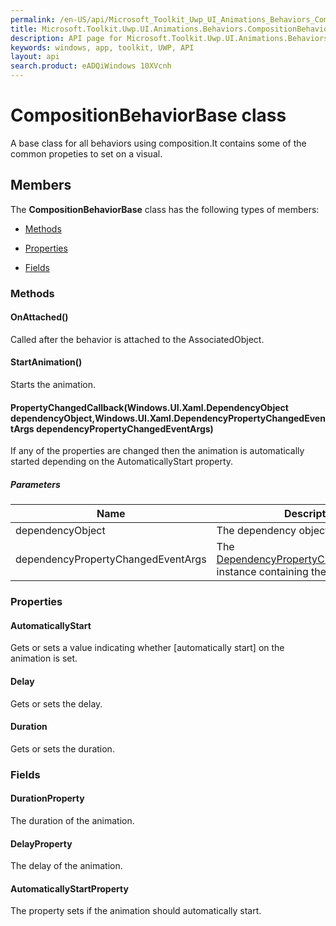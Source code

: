 ```yaml
---
permalink: /en-US/api/Microsoft_Toolkit_Uwp_UI_Animations_Behaviors_CompositionBehaviorBase.htm
title: Microsoft.Toolkit.Uwp.UI.Animations.Behaviors.CompositionBehaviorBase API 
description: API page for Microsoft.Toolkit.Uwp.UI.Animations.Behaviors.CompositionBehaviorBase
keywords: windows, app, toolkit, UWP, API
layout: api
search.product: eADQiWindows 10XVcnh
---
```



# CompositionBehaviorBase class

A base class for all behaviors using composition.It contains some of the common propeties to set on a visual.

## Members

The **CompositionBehaviorBase** class has the following types of members:

* [Methods](#Methods)

* [Properties](#Properties)

* [Fields](#Fields)

### Methods

#### OnAttached()

Called after the behavior is attached to the AssociatedObject.



#### StartAnimation()

Starts the animation.



#### PropertyChangedCallback(Windows.UI.Xaml.DependencyObject dependencyObject,Windows.UI.Xaml.DependencyPropertyChangedEventArgs dependencyPropertyChangedEventArgs)

If any of the properties are changed then the animation is automatically started depending on the AutomaticallyStart property.

##### Parameters



| Name | Description | Type || --- | --- | --- || dependencyObject | The dependency object. | [DependencyObject](https://msdn.microsoft.com/library/windows/apps/Windows.UI.Xaml.DependencyObject) || dependencyPropertyChangedEventArgs | The [DependencyPropertyChangedEventArgs](https://msdn.microsoft.com/library/windows/apps/Windows.UI.Xaml.DependencyPropertyChangedEventArgs) instance containing the event data. | [DependencyPropertyChangedEventArgs](https://msdn.microsoft.com/library/windows/apps/Windows.UI.Xaml.DependencyPropertyChangedEventArgs) |


### Properties

#### AutomaticallyStart

Gets or sets a value indicating whether [automatically start] on the animation is set.



#### Delay

Gets or sets the delay.



#### Duration

Gets or sets the duration.



### Fields

#### DurationProperty

The duration of the animation.



#### DelayProperty

The delay of the animation.



#### AutomaticallyStartProperty

The property sets if the animation should automatically start.


